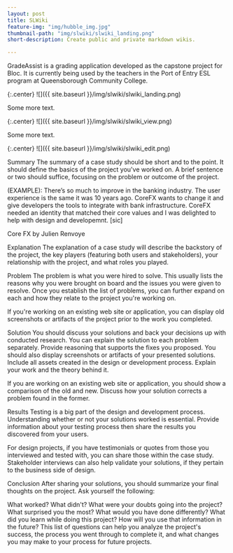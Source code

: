 ```yaml
---
layout: post
title: SLWiki
feature-img: "img/hubble_img.jpg"
thumbnail-path: "img/slwiki/slwiki_landing.png"
short-description: Create public and private markdown wikis.

---
```

GradeAssist is a grading application developed as the capstone project for Bloc. It is currently being used by the teachers in the Port of Entry ESL program at Queensborough Community College.

{:.center}
![]({{ site.baseurl }}/img/slwiki/slwiki_landing.png)

Some more text.

{:.center}
![]({{ site.baseurl }}/img/slwiki/slwiki_view.png)

Some more text.

{:.center}
![]({{ site.baseurl }}/img/slwiki/slwiki_edit.png)


Summary
The summary of a case study should be short and to the point. It should define the basics of the project you've worked on. A brief sentence or two should suffice, focusing on the problem or outcome of the project.

(EXAMPLE): There’s so much to improve in the banking industry. The user experience is the same it was 10 years ago. CoreFX wants to change it and give developers the tools to integrate with bank infrastructure. CoreFX needed an identity that matched their core values and I was delighted to help with design and developemnt. [sic]

Core FX by Julien Renvoye

Explanation
The explanation of a case study will describe the backstory of the project, the key players (featuring both users and stakeholders), your relationship with the project, and what roles you played.

Problem
The problem is what you were hired to solve. This usually lists the reasons why you were brought on board and the issues you were given to resolve. Once you establish the list of problems, you can further expand on each and how they relate to the project you're working on.

If you're working on an existing web site or application, you can display old screenshots or artifacts of the project prior to the work you completed.

Solution
You should discuss your solutions and back your decisions up with conducted research. You can explain the solution to each problem separately. Provide reasoning that supports the fixes you proposed. You should also display screenshots or artifacts of your presented solutions. Include all assets created in the design or development process. Explain your work and the theory behind it.

If you are working on an existing web site or application, you should show a comparison of the old and new. Discuss how your solution corrects a problem found in the former.

Results
Testing is a big part of the design and development process. Understanding whether or not your solutions worked is essential. Provide information about your testing process then share the results you discovered from your users.

For design projects, if you have testimonials or quotes from those you interviewed and tested with, you can share those within the case study. Stakeholder interviews can also help validate your solutions, if they pertain to the business side of design.

Conclusion
After sharing your solutions, you should summarize your final thoughts on the project. Ask yourself the following:

What worked?
What didn't?
What were your doubts going into the project?
What surprised you the most?
What would you have done differently?
What did you learn while doing this project?
How will you use that information in the future?
This list of questions can help you analyze the project's success, the process you went through to complete it, and what changes you may make to your process for future projects.
